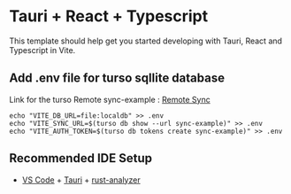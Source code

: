 # Tauri + React + Typescript

This template should help get you started developing with Tauri, React and Typescript in Vite.

## Add .env file for turso sqllite database

Link for the turso Remote sync-example : [Remote Sync](https://github.com/tursodatabase/embedded-replica-examples/tree/main/remote-sync)

```shell
echo "VITE_DB_URL=file:localdb" >> .env
echo "VITE_SYNC_URL=$(turso db show --url sync-example)" >> .env
echo "VITE_AUTH_TOKEN=$(turso db tokens create sync-example)" >> .env
```

## Recommended IDE Setup

- [VS Code](https://code.visualstudio.com/) + [Tauri](https://marketplace.visualstudio.com/items?itemName=tauri-apps.tauri-vscode) + [rust-analyzer](https://marketplace.visualstudio.com/items?itemName=rust-lang.rust-analyzer)
